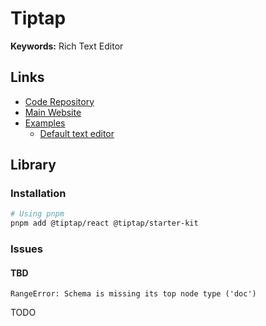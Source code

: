 # Tiptap

<!--
https://github.com/mbeps/joker-notes
https://github.com/Aslam97/shadcn-minimal-tiptap
https://github.com/damithadev/shadcn-rich-text-editor-with-tiptap
https://github.com/ndtrung341/next-tiptap
-->

**Keywords:** Rich Text Editor

## Links

- [Code Repository](https://github.com/ueberdosis/tiptap)
- [Main Website](https://tiptap.dev)
- [Examples](https://tiptap.dev/docs/editor/guide/node-views/examples)
  - [Default text editor](https://tiptap.dev/docs/editor/examples/default)

## Library

### Installation

```sh
# Using pnpm
pnpm add @tiptap/react @tiptap/starter-kit
```

### Issues

#### TBD

```log
RangeError: Schema is missing its top node type ('doc')
```

<!--
https://github.com/ueberdosis/tiptap/issues/4043
-->

TODO
